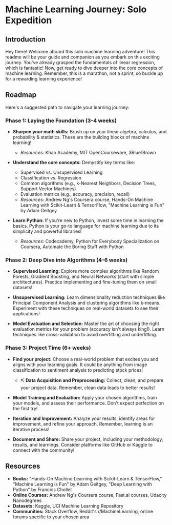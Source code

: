 # Machine Learning Journey: Solo Expedition

## Introduction

Hey there! Welcome aboard this solo machine learning adventure! This readme will be your guide and companion as you embark on this exciting journey. You've already grasped the fundamentals of linear regression, which is fantastic! Now, get ready to dive deeper into the core concepts of machine learning. Remember, this is a marathon, not a sprint, so buckle up for a rewarding learning experience!

## Roadmap

Here's a suggested path to navigate your learning journey:

### Phase 1: Laying the Foundation (3-4 weeks)

- **Sharpen your math skills:** Brush up on your linear algebra, calculus, and probability & statistics. These are the building blocks of machine learning!
  - *Resources:* Khan Academy, MIT OpenCourseware, 3Blue1Brown

- **Understand the core concepts:** Demystify key terms like:
  - Supervised vs. Unsupervised Learning
  - Classification vs. Regression
  - Common algorithms (e.g., k-Nearest Neighbors, Decision Trees, Support Vector Machines)
  - Evaluation metrics (e.g., accuracy, precision, recall)
  - *Resources:* Andrew Ng's Coursera course, Hands-On Machine Learning with Scikit-Learn & TensorFlow, "Machine Learning is Fun" by Adam Geitgey

- **Learn Python:** If you're new to Python, invest some time in learning the basics. Python is your go-to language for machine learning due to its simplicity and powerful libraries!
  - *Resources:* Codecademy, Python for Everybody Specialization on Coursera, Automate the Boring Stuff with Python

### Phase 2: Deep Dive into Algorithms (4-6 weeks)

- **Supervised Learning:** Explore more complex algorithms like Random Forests, Gradient Boosting, and Neural Networks (start with simple architectures). Practice implementing and fine-tuning them on small datasets!

- **Unsupervised Learning:** Learn dimensionality reduction techniques like Principal Component Analysis and clustering algorithms like k-means. Experiment with these techniques on real-world datasets to see their applications!

- **Model Evaluation and Selection:** Master the art of choosing the right evaluation metrics for your problem (accuracy isn't always king!). Learn techniques like cross-validation to avoid overfitting and underfitting.

### Phase 3: Project Time (6+ weeks)

- **Find your project:** Choose a real-world problem that excites you and aligns with your learning goals. It could be anything from image classification to sentiment analysis to predicting stock prices!
  - ⛏️ **Data Acquisition and Preprocessing:** Collect, clean, and prepare your project data. Remember, clean data leads to better results!

- **Model Training and Evaluation:** Apply your chosen algorithms, train your models, and assess their performance. Don't expect perfection on the first try!

- **Iteration and Improvement:** Analyze your results, identify areas for improvement, and refine your approach. Remember, learning is an iterative process!

- **Document and Share:** Share your project, including your methodology, results, and learnings. Consider platforms like GitHub or Kaggle to connect with the community!

## Resources

- **Books:** "Hands-On Machine Learning with Scikit-Learn & TensorFlow," "Machine Learning is Fun" by Adam Geitgey, "Deep Learning with Python" by Francois Chollet
- **Online Courses:** Andrew Ng's Coursera course, Fast.ai courses, Udacity Nanodegrees
- **Datasets:** Kaggle, UCI Machine Learning Repository
- **Communities:** Stack Overflow, Reddit's r/MachineLearning, online forums specific to your chosen area
